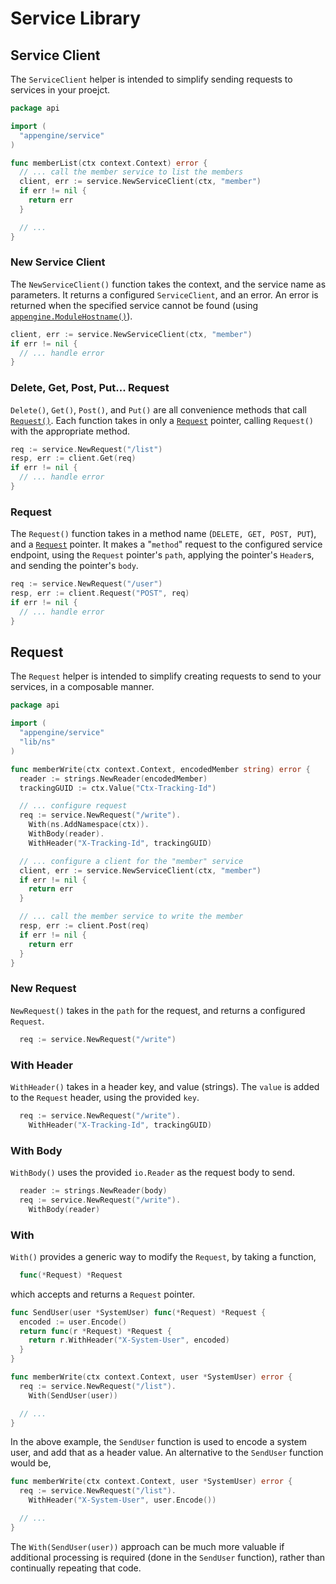 # Service Library

## Service Client

The `ServiceClient` helper is intended to simplify sending requests to services in your proejct.

```go
package api

import (
  "appengine/service"
)

func memberList(ctx context.Context) error {
  // ... call the member service to list the members
  client, err := service.NewServiceClient(ctx, "member")
  if err != nil {
    return err
  }

  // ...
}
```

### New Service Client

The `NewServiceClient()` function takes the context, and the service name as parameters.  It returns a configured `ServiceClient`, and an error.  An error is returned when the specified service cannot be found (using [`appengine.ModuleHostname()`](https://cloud.google.com/appengine/docs/standard/go/reference#ModuleHostname)).

```go
client, err := service.NewServiceClient(ctx, "member")
if err != nil {
  // ... handle error
}
```

### Delete, Get, Post, Put... Request

`Delete()`, `Get()`, `Post()`, and `Put()` are all convenience methods that call [`Request()`](#request).  Each function takes in only a [`Request`](#request-1) pointer, calling `Request()` with the appropriate method.

```go
req := service.NewRequest("/list")
resp, err := client.Get(req)
if err != nil {
  // ... handle error
}
```

### Request

The `Request()` function takes in a method name (`DELETE, GET, POST, PUT`), and a [`Request`](#request-1) pointer.  It makes a "`method`" request to the configured service endpoint, using the `Request` pointer's `path`, applying the pointer's `Header`s, and sending the pointer's `body`.

```go
req := service.NewRequest("/user")
resp, err := client.Request("POST", req)
if err != nil {
  // ... handle error
}
```

## Request

The `Request` helper is intended to simplify creating requests to send to your services, in a composable manner.

```go
package api

import (
  "appengine/service"
  "lib/ns"
)

func memberWrite(ctx context.Context, encodedMember string) error {
  reader := strings.NewReader(encodedMember)
  trackingGUID := ctx.Value("Ctx-Tracking-Id")

  // ... configure request
  req := service.NewRequest("/write").
    With(ns.AddNamespace(ctx)).
    WithBody(reader).
    WithHeader("X-Tracking-Id", trackingGUID)

  // ... configure a client for the "member" service
  client, err := service.NewServiceClient(ctx, "member")
  if err != nil {
    return err
  }

  // ... call the member service to write the member
  resp, err := client.Post(req)
  if err != nil {
    return err
  }
}
```

### New Request

`NewRequest()` takes in the `path` for the request, and returns a configured `Request`.

```go
  req := service.NewRequest("/write")
```

### With Header

`WithHeader()` takes in a header key, and value (strings).  The `value` is added to the `Request` header, using the provided `key`.

```go
  req := service.NewRequest("/write").
    WithHeader("X-Tracking-Id", trackingGUID)
```

### With Body

`WithBody()` uses the provided `io.Reader` as the request body to send.

```go
  reader := strings.NewReader(body)
  req := service.NewRequest("/write").
    WithBody(reader)
```

### With

`With()` provides a generic way to modify the `Request`, by taking a function,

```go
  func(*Request) *Request
```

which accepts and returns a `Request` pointer.

```go
func SendUser(user *SystemUser) func(*Request) *Request {
  encoded := user.Encode()
  return func(r *Request) *Request {
    return r.WithHeader("X-System-User", encoded)
  }
}

func memberWrite(ctx context.Context, user *SystemUser) error {
  req := service.NewRequest("/list").
    With(SendUser(user))

  // ...
}
```
In the above example, the `SendUser` function is used to encode a system user, and add that as a header value.  An alternative to the `SendUser` function would be,

```go
func memberWrite(ctx context.Context, user *SystemUser) error {
  req := service.NewRequest("/list").
    WithHeader("X-System-User", user.Encode())

  // ...
}
```
The `With(SendUser(user))` approach can be much more valuable if additional processing is required (done in the `SendUser` function), rather than continually repeating that code.
